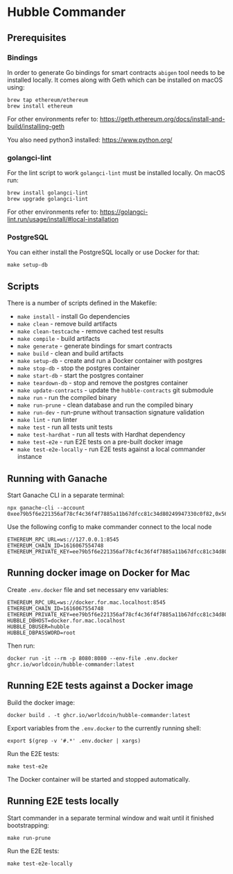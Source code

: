 # Hubble Commander

## Prerequisites

### Bindings
In order to generate Go bindings for smart contracts `abigen` tool needs to be installed locally. 
It comes along with Geth which can be installed on macOS using:
```shell
brew tap ethereum/ethereum
brew install ethereum
```
For other environments refer to: https://geth.ethereum.org/docs/install-and-build/installing-geth

You also need python3 installed: https://www.python.org/

### golangci-lint

For the lint script to work `golangci-lint` must be installed locally.
On macOS run:
```shell
brew install golangci-lint
brew upgrade golangci-lint
```
For other environments refer to: https://golangci-lint.run/usage/install/#local-installation

### PostgreSQL

You can either install the PostgreSQL locally or use Docker for that:
```shell
make setup-db
```

## Scripts

There is a number of scripts defined in the Makefile:

* `make install` - install Go dependencies
* `make clean` - remove build artifacts
* `make clean-testcache` - remove cached test results 
* `make compile` - build artifacts
* `make generate` - generate bindings for smart contracts
* `make build` - clean and build artifacts
* `make setup-db` - create and run a Docker container with postgres
* `make stop-db` - stop the postgres container
* `make start-db` - start the postgres container
* `make teardown-db` - stop and remove the postgres container
* `make update-contracts` - update the `hubble-contracts` git submodule
* `make run` - run the compiled binary
* `make run-prune` - clean database and run the compiled binary
* `make run-dev` - run-prune without transaction signature validation
* `make lint` - run linter
* `make test` - run all tests unit tests
* `make test-hardhat` - run all tests with Hardhat dependency
* `make test-e2e` - run E2E tests on a pre-built docker image
* `make test-e2e-locally` - run E2E tests against a local commander instance

## Running with Ganache

Start Ganache CLI in a separate terminal:
```shell
npx ganache-cli --account 0xee79b5f6e221356af78cf4c36f4f7885a11b67dfcc81c34d80249947330c0f82,0x56BC75E2D63100000
```

Use the following config to make commander connect to the local node
```shell
ETHEREUM_RPC_URL=ws://127.0.0.1:8545
ETHEREUM_CHAIN_ID=1616067554748
ETHEREUM_PRIVATE_KEY=ee79b5f6e221356af78cf4c36f4f7885a11b67dfcc81c34d80249947330c0f82
```

## Running docker image on Docker for Mac
Create `.env.docker` file and set necessary env variables:
```
ETHEREUM_RPC_URL=ws://docker.for.mac.localhost:8545
ETHEREUM_CHAIN_ID=1616067554748
ETHEREUM_PRIVATE_KEY=ee79b5f6e221356af78cf4c36f4f7885a11b67dfcc81c34d80249947330c0f82
HUBBLE_DBHOST=docker.for.mac.localhost
HUBBLE_DBUSER=hubble
HUBBLE_DBPASSWORD=root
```

Then run:
```shell
docker run -it --rm -p 8080:8080 --env-file .env.docker ghcr.io/worldcoin/hubble-commander:latest
```

## Running E2E tests against a Docker image

Build the docker image:
```shell
docker build . -t ghcr.io/worldcoin/hubble-commander:latest
```

Export variables from the `.env.docker` to the currently running shell:
```shell
export $(grep -v '#.*' .env.docker | xargs)
```

Run the E2E tests:
```shell
make test-e2e
```
The Docker container will be started and stopped automatically.

## Running E2E tests locally

Start commander in a separate terminal window and wait until it finished bootstrapping:
```shell
make run-prune
```

Run the E2E tests:
```shell
make test-e2e-locally
```
